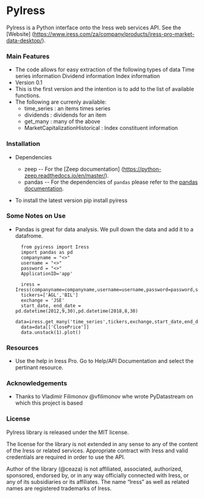 # PyIress #

PyIress is a Python interface onto the Iress web services API. See the [Website] (https://www.iress.com/za/company/products/iress-pro-market-data-desktop/).

### Main Features ###

* The code allows for easy extraction of the following types of data
	Time series information
	Dividend information
	Index information
* Version 0.1
* This is the first version and the intention is to add to the list of available functions.
* The following are currenly available:
	- time_series : an items times series
	- dividends : dividends for an item
	- get_many : many of the above
	- MarketCapitalizationHistorical : Index constituent information

### Installation ###

* Dependencies
	- zeep
	-- For the [Zeep documentation] (https://python-zeep.readthedocs.io/en/master/).
	- pandas
	-- For the dependencies of `pandas` please refer to the [pandas documentation](http://pandas.pydata.org/pandas-docs/stable/install.html).

* To install the latest version
	pip install pyiress


### Some Notes on Use ###
	
* Pandas is great for data analysis. We pull down the data and add it to a datafrome.


		from pyiress import Iress
		import pandas as pd
		companyname = "<>"
		username = "<>"
		password = "<>" 
		ApplicationID='app'
	
		iress = Iress(companyname=companyname,username=username,password=password,show_request=False)
		tickers=['AGL','BIL']
		exchange = 'JSE'
		start_date, end_date = pd.datetime(2012,9,30),pd.datetime(2018,8,30)
		data=iress.get_many('time_series',tickers,exchange,start_date,end_date)
		data=data[['ClosePrice']]
		data.unstack(1).plot()
		
### Resources ###

* Use the help in Iress Pro. Go to Help/API Documentation and select the pertinant resource.


### Acknowledgements ###

* Thanks to Vladimir Filimonov @vfilimonov whe wrote PyDatastream on which this project is based


### License ###

PyIress library is released under the MIT license.

The license for the library is not extended in any sense to any of the content of the Iress or related services. Appropriate contract with Iress and valid credentials are required in order to use the API.

Author of the library (@ceaza) is not affiliated, associated, authorized, sponsored, endorsed by, or in any way officially connected with Iress, or any of its subsidiaries or its affiliates. The name “Iress” as well as related names are registered trademarks of Iress.

